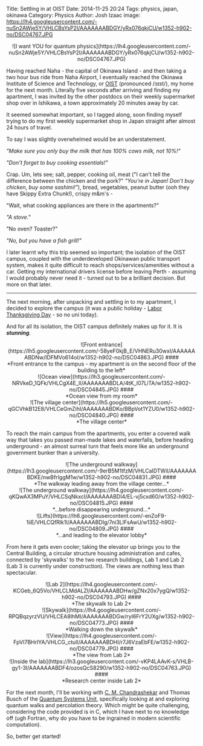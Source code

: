 Title: Settling in at OIST
Date: 2014-11-25 20:24
Tags: physics, japan, okinawa
Category: Physics
Author: Josh Izaac
image: https://lh4.googleusercontent.com/-nuSn2AWje5Y/VHLCBsYsP2I/AAAAAAABDGY/yRx076qkjCU/w1352-h902-no/DSC04767.JPG

<center>
![I want YOU for quantum physics](https://lh4.googleusercontent.com/-nuSn2AWje5Y/VHLCBsYsP2I/AAAAAAABDGY/yRx076qkjCU/w1352-h902-no/DSC04767.JPG)
</center>

<!-- PELICAN_BEGIN_SUMMARY -->

Having reached Naha - the capital of Okinawa Island - and then taking a two hour bus ride from Naha Airport, I eventually reached the Okinawa Institute of Science and Technology, or [OIST](http://oist.jp) (pronounced /ɔɪst/), my home for the next month. Literally five seconds after arriving and finding my apartment, I was invited by the other postdocs on their weekly supermarket shop over in Ishikawa, a town approximately 20 minutes away by car.

It seemed somewhat important, so I tagged along, soon finding myself trying to do my first weekly supermarket shop in Japan straight after almost 24 hours of travel.

To say I was slightly overwhelmed would be an understatement.

<!-- PELICAN_END_SUMMARY -->

*"Make sure you only buy the milk that has 100% cows milk, not 10%!"*

*"Don't forget to buy cooking essentials!"*

Crap. Um, lets see; salt, pepper, cooking oil, meat ("I can't tell the difference between the chicken and the pork?" *"You're in Japan! Don't buy chicken, buy some sashimi!"*), bread, vegetables, peanut butter (ooh they have Skippy Extra Chunk!), crispy m&m's -

"Wait, what cooking appliances are there in the apartments?"

*"A stove."*

"No oven? Toaster?"

*"No, but you have a fish grill!"*

I later learnt why this trip seemed so important; the isolation of the OIST campus, coupled with the underdeveloped Okinawan public transport system, makes it quite difficult to reach shops/services/amenities without a car. Getting my international drivers license before leaving Perth - assuming I would probably never need it - turned out to be a brilliant decision. But more on that later.

---------------------------

The next morning, after unpacking and settling in to my apartment, I decided to explore the campus (it was a public holiday - [Labor Thanksgiving Day](http://en.wikipedia.org/wiki/Labor_Thanksgiving_Day) - so no uni today). 

And for all its isolation, the OIST campus definitely makes up for it. It is ***stunning***.

<center>
![Front entrance](https://lh5.googleusercontent.com/-58yeF0kjB_E/VHNERu30wxI/AAAAAAABDNw/IDFMVo614oI/w1352-h902-no/DSC04863.JPG)
####<div align=center>*Front entrance to the campus - my apartment is on the second floor of the building to the left*</div>
</center>

<center>
![Ocean view](https://lh3.googleusercontent.com/-NRVkeD_1QFk/VHLCgX4E_II/AAAAAAABDLA/4tK_I07LiTA/w1352-h902-no/DSC04845.JPG)
####<div align=center>*Ocean view from my room*</div>
</center>

<center>
![The village center](https://lh5.googleusercontent.com/-qGCVhkB12E8/VHLCeGmZihI/AAAAAAABDKo/BBpVot1YZU0/w1352-h902-no/DSC04840.JPG)
####<div align=center>*The village center*</div>
</center>

To reach the main campus from the apartments, you enter a covered walk way that takes you passed man-made lakes and waterfalls, before heading underground - an almost surreal turn that feels more like an underground government bunker than a university.

<center>
![The underground walkway](https://lh3.googleusercontent.com/-9erB5M1tfzM/VHLCaIDTWiI/AAAAAAABDKE/nwBfrIggM1w/w1352-h902-no/DSC04831.JPG)
####<div align=center>*The walkway leading away from the village center...*</div>
</center>

<center>
![The underground walkway](https://lh4.googleusercontent.com/-qKQwAX3MPuY/VHLCSqNkxcI/AAAAAAABDI4/EL-vj5cxd60/w1352-h902-no/DSC04815.JPG)
####<div align=center>*...before disappearing underground...*</div>
</center>

<center>
![Lifts](https://lh6.googleusercontent.com/-enZoF9-1iiE/VHLCQfRlk1I/AAAAAAABDIg/7ni3LlFsAwU/w1352-h902-no/DSC04809.JPG)
####<div align=center>*...and leading to the elevator lobby*</div>
</center>

From here it gets even cooler; taking the elevator up brings you to the Central Building, a circular structure housing administration and cafes, connected by 'skywalks' to the two research buildings, Lab 1 and Lab 2 (Lab 3 is currently under construction). The views are nothing less than spectacular.


<center>
![Lab 2](https://lh4.googleusercontent.com/-KCGeb_6Q5Vo/VHLCLMdALZI/AAAAAAABDHw/gZNx20x7ygQ/w1352-h902-no/DSC04793.JPG)
####<div align=center>*The skywalk to Lab 2*</div>
</center>

<center>
![Skywalk](https://lh4.googleusercontent.com/-RPQBqzyrzVU/VHLCEA8IhMI/AAAAAAABDGw/ryI6FrY2UXg/w1352-h902-no/DSC04773.JPG)
####<div align=center>*Walking down the skywalk*</div>
</center>

<center>
![View](https://lh4.googleusercontent.com/-FpVI7BHrlYA/VHLCG_ctuII/AAAAAAABDHI/r7J6VzaEbFE/w1352-h902-no/DSC04779.JPG)
####<div align=center>*The view from Lab 2*</div>
</center>

<center>
![Inside the lab](https://lh3.googleusercontent.com/-vKP4LAAvK-s/VHLB-gy1-3I/AAAAAAABDF4/ozosQcS8290/w1352-h902-no/DSC04763.JPG)
####<div align=center>*Research center inside Lab 2*</div>
</center>

For the next month, I'll be working with [C. M. Chandrashekar](https://chandrashekarcm.wordpress.com/) and Thomas Busch of the [Quantum Systems Unit](https://groups.oist.jp/qsu), specifically looking at and exploring quantum walks and percolation theory. Which might be quite challenging, considering the code provided is in C, which I have next to no knowledge off (ugh Fortran, why do you have to be ingrained in modern scientific computation).

So, better get started!

